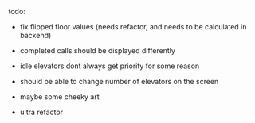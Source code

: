 todo:

- fix flipped floor values (needs refactor, and needs to be calculated in backend)

- completed calls should be displayed differently

- idle elevators dont always get priority for some reason

- should be able to change number of elevators on the screen

- maybe some cheeky art

- ultra refactor
